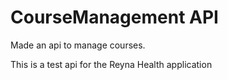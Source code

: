# CourseManagement API
Made an api to manage courses.

This is a test api for the Reyna Health application


